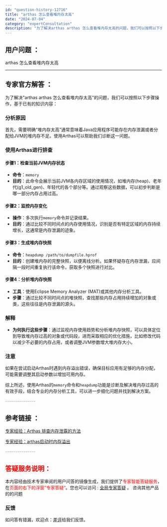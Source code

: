 ```yaml
---
id: "question-history-12716"
title: "arthas 怎么查看堆内存太高"
date: "2024-07-04"
category: "expertConsultation"
description: "为了解决arthas arthas 怎么查看堆内存太高的问题，我们可以按照以下步骤操作，基于已有的知识内容：### 分析原因首先，需要明确“堆内存太高”通常意味着Java应用程序可能存在内存泄漏或者分配给JVM的堆内存不足。使用Arthas可以帮助我们诊断这一问题。### 使用Arthas进行排查#"
---
```


## 用户问题 ：

arthas 怎么查看堆内存太高

---

## 专家官方解答 ：

为了解决"arthas arthas 怎么查看堆内存太高"的问题，我们可以按照以下步骤操作，基于已有的知识内容：

### 分析原因

首先，需要明确“堆内存太高”通常意味着Java应用程序可能存在内存泄漏或者分配给JVM的堆内存不足。使用Arthas可以帮助我们诊断这一问题。

### 使用Arthas进行排查

#### 步骤1：检查当前JVM内存状态

- **命令**：`memory`
- **目的**：此命令会展示当前JVM各内存区域的使用情况，如堆内存(heap)、老年代(g1_old_gen)、年轻代的各个部分等。通过观察这些数据，可以初步判断是哪一部分内存占用过高。

#### 步骤2：监控内存变化

- **操作**：多次执行`memory`命令并记录结果。
- **目的**：通过比较不同时间点的内存使用情况，识别是否有特定区域的内存持续增长，这通常是内存泄漏的迹象。

#### 步骤3：生成堆内存快照

- **命令**：`heapdump /path/to/dumpfile.hprof`
- **目的**：创建堆内存的完整快照，以便离线分析。如果怀疑存在内存泄漏，应间隔一段时间重复执行该命令，获取多个快照进行对比。

#### 步骤4：分析堆内存快照

- **工具**：使用Eclipse Memory Analyzer (MAT)或其他内存分析工具。
- **步骤**：通过比较不同时间点的堆快照，查找那些内存占用持续增加的对象或类，这些往往是内存泄漏的源头。

### 解释

- **为何执行这些步骤**：通过监视内存使用趋势和分析堆内存快照，可以具体定位到导致堆内存过高的对象或代码段，进而采取相应的优化措施，比如修改代码以减少不必要的内存占用，或者调整JVM参数增大堆内存大小。

### 注意

如果在尝试启动Arthas时遇到内存溢出错误，确保目标应用有足够的内存分配，可能需要调整其启动参数以增加可用内存。

综上所述，使用Arthas的`memory`命令和`heapdump`功能是诊断及解决堆内存过高的有效手段，结合专业的内存分析工具，可以进一步细化问题并找到解决方案。

<font color="#949494">---------------</font>

## 参考链接 ：

[专家经验：Arthas 排查内存泄露的方法](./user-question-history12455.md)

[专家经验：arthas启动时内存溢出](./user-question-history14832.md)

<font color="#949494">---------------</font>

## <font color="#FF0000">答疑服务说明：</font>

本内容经由技术专家审阅的用户问答的镜像生成，我们提供了<font color="#FF0000">专家智能答疑服务</font>，在<font color="#FF0000">页面的右下的浮窗”专家答疑“</font>。您也可以访问 : [全局专家答疑](https://answer.opensource.alibaba.com/docs/intro) 。 咨询其他产品的的问题

### 反馈

如问答有错漏，欢迎点：[差评](https://ai.nacos.io/user/feedbackByEnhancerGradePOJOID?enhancerGradePOJOId=16064)给我们反馈。
